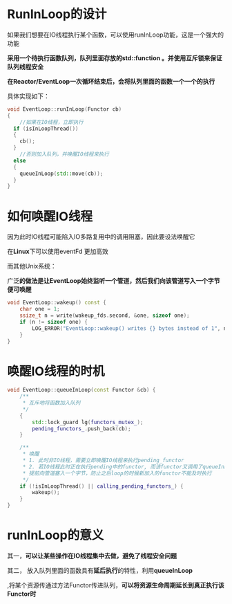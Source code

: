 # RunInLoop的设计

如果我们想要在IO线程执行某个函数，可以使用runInLoop功能，这是一个强大的功能

**采用一个待执行函数队列，队列里面存放的std::function 。并使用互斥锁来保证队列线程安全**

**在Reactor/EventLoop一次循环结束后，会将队列里面的函数一个一个的执行**

具体实现如下：

```cpp
void EventLoop::runInLoop(Functor cb)
{ 
	//如果在IO线程，立即执行
  if (isInLoopThread())
  {
    cb();
  }
	//否则加入队列，并唤醒IO线程来执行
  else
  {
    queueInLoop(std::move(cb));
  }
}
```

# 如何唤醒IO线程

因为此时IO线程可能陷入IO多路复用中的调用阻塞，因此要设法唤醒它

在**Linux**下可以使用eventFd 更加高效

而其他Unix系统：

广泛**的做法是让EventLoop始终监听一个管道，然后我们向该管道写入一个字节便可唤醒**

```cpp
void EventLoop::wakeup() const {
    char one = 1;
    ssize_t n = write(wakeup_fds.second, &one, sizeof one);
    if (n != sizeof one) {
        LOG_ERROR("EventLoop::wakeup() writes {} bytes instead of 1", n);
    }
}
```

# 唤醒IO线程的时机

```cpp
void EventLoop::queueInLoop(const Functor &cb) {
    /**
     * 互斥地将函数加入队列
     */
    {
        std::lock_guard lg(functors_mutex_);
        pending_functors_.push_back(cb);
    }

    /**
     * 唤醒
     * 1. 此时非IO线程，需要立即唤醒IO线程来执行pending_functor
     * 2. 若IO线程此时正在执行pending中的functor, 而该functor又调用了queueInLoop，那就得先
     * 提前向管道塞入一个字节，防止之后loop的时候新加入的functor不能及时执行
     */
    if (!isInLoopThread() || calling_pending_functors_) {
        wakeup();
    }
}
```

# runInLoop的意义

其一，**可以让某些操作在IO线程集中去做，避免了线程安全问题**

其二， 放入队列里面的函数具有**延后执行**的特性，利用**queueInLoop**

,将某个资源传通过方法Functor传进队列，**可以将资源生命周期延长到真正执行该Functor时**